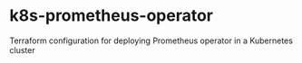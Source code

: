 # k8s-prometheus-operator
Terraform configuration for deploying Prometheus operator in a Kubernetes cluster
